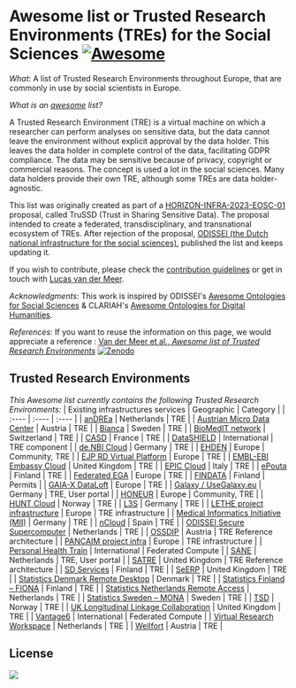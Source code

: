 # Awesome list or Trusted Research Environments (TREs) for the Social Sciences [![Awesome](https://awesome.re/badge.svg)](https://awesome.re)
*What*: A list of Trusted Research Environments throughout Europe, that are commonly in use by social scientists in Europe. 

*What is an [awesome](https://github.com/sindresorhus/awesome) list?*

A Trusted Research Environment (TRE) is a virtual machine on which a researcher can perform analyses on sensitive data, but the data cannot leave the environment without explicit approval by the data holder. This leaves the data holder in complete control of the data, facilitating GDPR compliance. The data may be sensitive because of privacy, copyright or commercial reasons. The concept is used a lot in the social sciences. Many data holders provide their own TRE, although some TREs are data holder-agnostic. 

This list was originally created as part of a [HORIZON-INFRA-2023-EOSC-01](https://ec.europa.eu/info/funding-tenders/opportunities/portal/screen/opportunities/topic-details/horizon-infra-2023-eosc-01-06;callCode=null;freeTextSearchKeyword=eosc-01-06;matchWholeText=true;typeCodes=1;statusCodes=31094501,31094502;programmePeriod=2021%20-%202027;programCcm2Id=43108390;programDivisionCode=null;focusAreaCode=null;destinationGroup=null;missionGroup=null;geographicalZonesCode=null;programmeDivisionProspect=null;startDateLte=null;startDateGte=null;crossCuttingPriorityCode=null;cpvCode=null;performanceOfDelivery=null;sortQuery=sortStatus;orderBy=asc;onlyTenders=false;topicListKey=topicSearchTablePageState) proposal, called TruSSD (Trust in Sharing Sensitive Data). The proposal intended to create a federated, transdisciplinary, and transnational ecosystem of TREs. After rejection of the proposal, [ODISSEI (the Dutch national infrastructure for the social sciences)](https://odissei-data.nl), published the list and keeps updating it.

<!-- Please note that, unless otherwise stated, the resources are in English. When available, the Digital Object Identifier (DOI) assigned by [FAIRsharing](https://fairsharing.org/) is added.  -->

If you wish to contribute, please check the [contribution guidelines](./CONTRIBUTION_GUIDELINES.md) or get in touch with [Lucas van der Meer](mailto:lucas@odissei-data.nl?subject=Awesome%20list%20of%20TREs). 

*Acknowledgments*: This work is inspired by ODISSEI's [Awesome Ontologies for Social Sciences](https://github.com/FAIR-Expertise-Hub/awesome-ontologies-social-sciences) & CLARIAH's [Awesome Ontologies for Digital Humanities](https://github.com/CLARIAH/awesome-humanities-ontologies).

*References*: If you want to reuse the information on this page, we would appreciate a reference <!-- (more information on the [citation page](./CITATION.cff)) -->: [Van der Meer et al., _Awesome list of Trusted Research Environments_](https://github.com/odissei-data/awesome-tres-social-sciences/) [![Zenodo](https://zenodo.org/badge/doi/10.5281/zenodo.13486412.svg)](https://zenodo.org/doi/10.5281/zenodo.13486412)

<!-- To add: from ENTRUST -->

<!-- ## Contents
- [ASDF](#Trusted-Research-Environments) -->


## Trusted Research Environments
_This Awesome list currently contains the following Trusted Research Environments:_
| Existing infrastructures services | Geographic | Category |
| :---- | :---- | :---- |
| [anDREa](https://mydre.org/) | Netherlands | TRE |
| [Austrian Micro Data Center](https://www.statistik.at/services/tools/services/amdc-mikrodaten-fuer-die-wissenschaft) | Austria | TRE |
| [Bianca](https://www.snic.se/resources/compute-resources/bianca/) | Sweden | TRE |
| [BioMedIT network](https://sphn.ch/network/projects/biomedit/) | Switzerland | TRE |
| [CASD](https://www.casd.eu/en/) | France | TRE |
| [DataSHIELD](https://www.datashield.org/about/about-datashield-collated) | International | TRE component |
| [de.NBI Cloud](https://cloud.denbi.de/) | Germany | TRE |
| [EHDEN](https://www.ehden.eu/) | Europe | Community, TRE |
| [EJP RD Virtual Platform](https://www.ejprarediseases.org/what-is-it/) | Europe | TRE |
| [EMBL-EBI Embassy Cloud](https://www.embassycloud.org/) | United Kingdom | TRE |
| [EPIC Cloud](https://www.cnaf.infn.it/en/epic-cloud-en/) | Italy | TRE |
| [ePouta](https://research.csc.fi/-/epouta) | Finland | TRE |
| [Federated EGA](https://ega-archive.org/federated) | Europe | TRE |
| [FINDATA](https://findata.fi/en/)  | Finland | Permits |
| [GAIA-X DataLoft](https://gaia-x.eu/news/latest-news/health-x-a-common-data-space-for-the-health-sector/) | Europe | TRE |
| [Galaxy / UseGalaxy.eu](http://www.usegalaxy.eu) | Germany | TRE, User portal |
| [HONEUR](https://portal.honeur.org/) | Europe | Community, TRE |
| [HUNT Cloud](https://www.ntnu.edu/mh/huntcloud) | Norway | TRE |
| [L3S](https://www.l3s.de/en) | Germany | TRE |
| [LETHE project infrastructure](https://www.lethe-project.eu/deliverables-publications/) | Europe | TRE infrastructure |
| [Medical Informatics Initiative (MII)](https://www.uk-augsburg.de/kliniken-und-institute/institut-fuer-digitale-medizin/schwerpunkte/mediz.html) | Germany | TRE |
| [nCloud](https://www.bsc.es/supportkc/docs-ncloud/intro) | Spain | TRE |
| [ODISSEI Secure Supercomputer](https://odissei-data.nl/ossc/) | Netherlands | TRE |
| [OSSDIP](https://ossdip.at/) | Austria | TRE Reference architecture |
| [PANCAIM project infra](https://pancaim.eu/) | Europe | TRE infrastructure |
| [Personal Health Train](https://www.go-fair.org/implementation-networks/overview/personal-health-train/) | International | Federated Compute |
| [SANE](http://www.odissei-data.nl/sane) | Netherlands | TRE, User portal |
| [SATRE](https://dareuk.org.uk/driver-project-satre/) | United Kingdom | TRE Reference architecture |
| [SD Services](https://research.csc.fi/sensitive-data) | Finland | TRE |
| [SeERP](https://serp.ac.uk/)  | United Kingdom | TRE |
| [Statistics Denmark Remote Desktop](https://remote.dst.dk/my.policy) | Denmark | TRE  |
| [Statistics Finland – FIONA](https://www.stat.fi/tup/mikroaineistot/etakaytto\_en.html) | Finland | TRE  |
| [Statistics Netherlands Remote Access](https://www.cbs.nl/en-gb/our-services/customised-services-microdata/microdata-conducting-your-own-research) | Netherlands | TRE  |
| [Statistics Sweden – MONA](https://www.scb.se/en/services/ordering-data-and-statistics/ordering-microdata/mona--statistics-swedens-platform-for-access-to-microdata/) | Sweden | TRE |
| [TSD](https://www.uio.no/english/services/it/research/sensitive-data/) | Norway | TRE |
| [UK Longitudinal Linkage Collaboration](https://ukllc.ac.uk) | United Kingdom | TRE |
| [Vantage6](https://distributedlearning.ai/)  | International | Federated Compute |
| [Virtual Research Workspace](https://www.rug.nl/society-business/centre-for-information-technology/research/services/virtual-research-workspace?lang=en) | Netherlands | TRE |
| [Wellfort](https://tiss.tuwien.ac.at/fpl/project/index.xhtml?id=1617832) | Austria | TRE |




## License
<a href="http://creativecommons.org/publicdomain/zero/1.0/"><img src="https://i.creativecommons.org/p/zero/1.0/88x31.png"></a>

